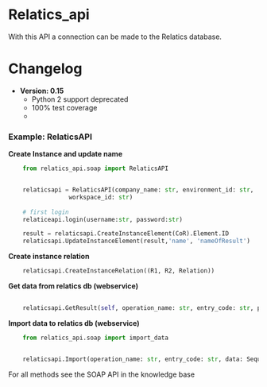 # Relatics_api

With this API a connection can be made to the Relatics database.

# Changelog

- **Version: 0.15**
    - Python 2 support deprecated
    - 100% test coverage
    - 
    

### Example: RelaticsAPI ###

<b>Create Instance and update name</b>

```python
    from relatics_api.soap import RelaticsAPI


    relaticsapi = RelaticsAPI(company_name: str, environment_id: str,
                 workspace_id: str)
                 
    # first login
    relaticeapi.login(username:str, password:str)

    result = relaticsapi.CreateInstanceElement(CoR).Element.ID
    relaticsapi.UpdateInstanceElement(result,'name', 'nameOfResult')
```

<b>Create instance relation</b>
```python
    relaticsapi.CreateInstanceRelation((R1, R2, Relation))
```




<b>Get data from relatics db (webservice)</b>
```python
    
    relaticsapi.GetResult(self, operation_name: str, entry_code: str, parameters: str = 'None', retxml: bool = False) -> object


```


<b>Import data to relatics db (webservice)</b>
```python
    from relatics_api.soap import import_data


    relaticsapi.Import(operation_name: str, entry_code: str, data: Sequence[Mapping], retxml=False) -> object


```


For all methods see the SOAP API in the knowledge base
